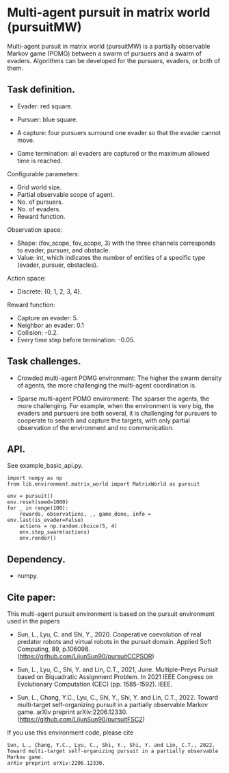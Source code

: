 
# Multi-agent pursuit in matrix world (pursuitMW)

Multi-agent pursuit in matrix world (pursuitMW) is a partially observable Markov game (POMG) 
between a swarm of pursuers and a swarm of evaders.
Algorithms can be developed for the pursuers, evaders, or both of them.

## Task definition.

- Evader: red square.
- Pursuer: blue square.
  
- A capture: four pursuers surround one evader so that the evader cannot move.
- Game termination: all evaders are captured or the maximum allowed time is reached.

Configurable parameters:

- Grid world size.
- Partial observable scope of agent.
- No. of pursuers.
- No. of evaders.
- Reward function.

Observation space:

- Shape: (fov_scope, fov_scope, 3) with the three channels corresponds to evader, pursuer, and obstacle.
- Value: int, which indicates the number of entities of a specific type (evader, pursuer, obstacles).

Action space:

- Discrete: {0, 1, 2, 3, 4}.

Reward function:

- Capture an evader: 5.
- Neighbor an evader: 0.1
- Collision: -0.2.
- Every time step before termination: -0.05.


## Task challenges.

- Crowded multi-agent POMG environment: 
  The higher the swarm density of agents, the more challenging the multi-agent coordination is. 

- Sparse multi-agent POMG environment:
  The sparser the agents, the more challenging.
  For example, when the environment is very big, the evaders and pursuers are both several, 
  it is challenging for pursuers to cooperate to search and capture the targets,
  with only partial observation of the environment and no communication.


## API.

See example_basic_api.py.

    import numpy as np
    from lib.environment.matrix_world import MatrixWorld as pursuit

    env = pursuit()
    env.reset(seed=1000)
    for _ in range(100):
        rewards, observations, _, game_done, info = env.last(is_evader=False)
        actions = np.random.choice(5, 4)
        env.step_swarm(actions)
        env.render()


## Dependency.

- numpy.


## Cite paper:

This multi-agent pursuit environment is based on the pursuit environment used in the papers

- Sun, L., Lyu, C. and Shi, Y., 2020. 
  Cooperative coevolution of real predator robots and virtual robots in the pursuit domain. 
  Applied Soft Computing, 89, p.106098. (https://github.com/LijunSun90/pursuitCCPSOR)
  
- Sun, L., Lyu, C., Shi, Y. and Lin, C.T., 2021, June. 
  Multiple-Preys Pursuit based on Biquadratic Assignment Problem. 
  In 2021 IEEE Congress on Evolutionary Computation (CEC) (pp. 1585-1592). IEEE.

- Sun, L., Chang, Y.C., Lyu, C., Shi, Y., Shi, Y. and Lin, C.T., 2022. 
  Toward multi-target self-organizing pursuit in a partially observable Markov game. 
  arXiv preprint arXiv:2206.12330. (https://github.com/LijunSun90/pursuitFSC2)


If you use this environment code, please cite

    Sun, L., Chang, Y.C., Lyu, C., Shi, Y., Shi, Y. and Lin, C.T., 2022. 
    Toward multi-target self-organizing pursuit in a partially observable Markov game. 
    arXiv preprint arXiv:2206.12330. 



